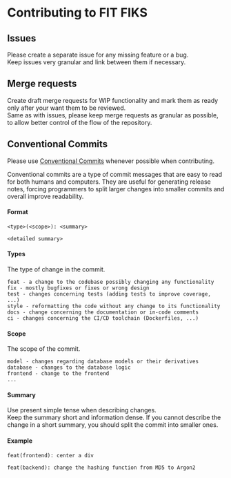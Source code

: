 # Contributing to FIT FIKS
## Issues
Please create a separate issue for any missing feature or a bug.  
Keep issues very granular and link between them if necessary.

## Merge requests
Create draft merge requests for WIP functionality and mark them as ready only after your want them to be reviewed.  
Same as with issues, please keep merge requests as granular as possible, to allow better control of the flow of the repository.

## Conventional Commits
Please use [Conventional Commits](https://www.conventionalcommits.org/en/v1.0.0/#summary) whenever possible when contributing.

Conventional commits are a type of commit messages that are easy to read for both humans and computers.
They are useful for generating release notes, forcing programmers to split larger changes into smaller commits and overall improve readability.

#### Format
```text
<type>(<scope>): <summary>

<detailed summary>
```

#### Types
The type of change in the commit.
```text
feat - a change to the codebase possibly changing any functionality
fix - mostly bugfixes or fixes or wrong design
test - changes concerning tests (adding tests to improve coverage, ...)
style - reformatting the code without any change to its functionality
docs - change concerning the documentation or in-code comments
ci - changes concerning the CI/CD toolchain (Dockerfiles, ...)
```

#### Scope
The scope of the commit.
```text
model - changes regarding database models or their derivatives
database - changes to the database logic
frontend - change to the frontend
...
```

#### Summary
Use present simple tense when describing changes.  
Keep the summary short and information dense. If you cannot describe the change in a short summary, you should split the commit into smaller ones.

#### Example
```text
feat(frontend): center a div

feat(backend): change the hashing function from MD5 to Argon2
```